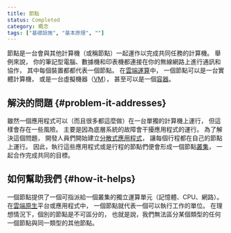 ```yaml
---
title: 節點
status: Completed
category: 概念
tags: ["基礎設施", "基本原理", ""]
---
```


節點是一台會與其他計算機（或稱節點）一起運作以完成共同任務的計算機。
舉例來說，
你的筆記型電腦、數據機和印表機都連接在你的無線網路上進行通訊和協作，
其中每個裝置都都代表一個節點。
在[雲端運算](/zh-tw/cloud-computing/)中，
一個節點可以是一台實體計算機，
或是一台虛擬機器（[VM](/zh-tw/virtual-machine/)），
甚至可以是一個[容器](/zh-tw/container/)。

## 解決的問題 {#problem-it-addresses}

雖然一個應用程式可以（而且很多都這麼做）在一台單獨的計算機上運行，
但這樣會存在一些風險。
主要是因為底層系統的故障會干擾應用程式的運行。
為了解決這個問題，
開發人員們開始建立[分散式應用程式](/zh-tw/distributed-apps/)，
讓每個行程都在自己的節點上運行。
因此，執行這些應用程式或是行程的節點們便會形成一個節點[叢集](/zh-tw/cluster/)，
一起合作完成共同的目標。

## 如何幫助我們 {#how-it-helps}

一個節點提供了一個可指派給一個叢集的獨立運算單元（記憶體、CPU、網路）。
在[雲端原生](/zh-tw/cloud-native-tech/)平台或應用程式中，
一個節點就代表一個可以執行工作的單位。
在理想情況下，個別的節點是不可區分的，
也就是說，我們無法區分某個類型的任何一個節點與同一類型的其他節點。
